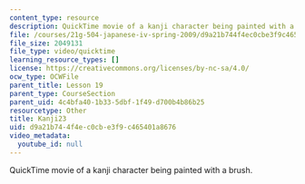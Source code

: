 ```yaml
---
content_type: resource
description: QuickTime movie of a kanji character being painted with a brush.
file: /courses/21g-504-japanese-iv-spring-2009/d9a21b744f4ec0cbe3f9c465401a8676_Kanji23.mov
file_size: 2049131
file_type: video/quicktime
learning_resource_types: []
license: https://creativecommons.org/licenses/by-nc-sa/4.0/
ocw_type: OCWFile
parent_title: Lesson 19
parent_type: CourseSection
parent_uid: 4c4bfa40-1b33-5dbf-1f49-d700b4b86b25
resourcetype: Other
title: Kanji23
uid: d9a21b74-4f4e-c0cb-e3f9-c465401a8676
video_metadata:
  youtube_id: null
---
```

QuickTime movie of a kanji character being painted with a brush.